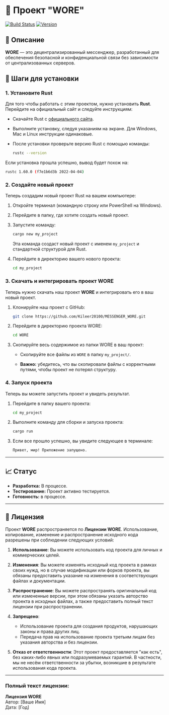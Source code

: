 # 🚀 Проект "WORE"

[![Build Status](https://img.shields.io/badge/build-passing-brightgreen)](https://github.com/yourusername/superapp/actions)
[![Version](https://img.shields.io/badge/version-1.0-blue)](https://github.com/yourusername/superapp/releases)

## 📜 Описание

**WORE** — это децентрализированный мессенджер, разработанный для обеспечения безопасной и конфиденциальной связи без зависимости от централизованных серверов.


## 🔧 Шаги для установки

### 1. Установите Rust

Для того чтобы работать с этим проектом, нужно установить **Rust**. Перейдите на официальный сайт и следуйте инструкциям:

- Скачайте Rust с [официального сайта](https://doc.rust-lang.ru/book/ch01-01-installation.html).
- Выполните установку, следуя указаниям на экране. Для Windows, Mac и Linux инструкции одинаковые.
- После установки проверьте версию Rust с помощью команды:

  ```bash
  rustc --version
  ```

Если установка прошла успешно, вывод будет похож на:

```bash
rustc 1.60.0 (f7e1b6d3b 2022-04-04)
```

### 2. Создайте новый проект

Теперь создадим новый проект Rust на вашем компьютере:

1. Откройте терминал (командную строку или PowerShell на Windows).
2. Перейдите в папку, где хотите создать новый проект.
3. Запустите команду:

   ```bash
   cargo new my_project
   ```

   Эта команда создаст новый проект с именем `my_project` и стандартной структурой для Rust.

4. Перейдите в директорию вашего нового проекта:

   ```bash
   cd my_project
   ```

### 3. Скачать и интегрировать проект WORE

Теперь нужно скачать наш проект **WORE** и интегрировать его в ваш новый проект.

1. Клонируйте наш проект с GitHub:

   ```bash
   git clone https://github.com/Kileer20100/MESSENGER_WORE.git
   ```

2. Перейдите в директорию проекта WORE:

   ```bash
   cd WORE
   ```

3. Скопируйте весь содержимое из папки WORE в ваш проект:

   - Скопируйте все файлы из `WORE` в папку `my_project/`.

   - **Важно:** убедитесь, что вы скопировали файлы с корректными путями, чтобы проект не потерял структуру.

### 4. Запуск проекта

Теперь вы можете запустить проект и увидеть результат.

1. Перейдите в папку вашего проекта:

   ```bash
   cd my_project
   ```

2. Выполните команду для сборки и запуска проекта:

   ```bash
   cargo run
   ```

3. Если все прошло успешно, вы увидите следующее в терминале:

   ```bash
   Привет, мир! Приложение запущено.
   ```

---

## 📈 Статус

- **Разработка:** В процессе.
- **Тестирование:** Проект активно тестируется.
- **Готовность:** в процессе.

---

## 📝 Лицензия


Проект **WORE** распространяется по **Лицензии WORE**. Использование, копирование, изменение и распространение исходного кода разрешены при соблюдении следующих условий:

1. **Использование**: Вы можете использовать код проекта для личных и коммерческих целей.
   
2. **Изменения**: Вы можете изменять исходный код проекта в рамках своих нужд, но в случае модификации или форков проекта, вы обязаны предоставить указание на изменения в соответствующих файлах и документации.
   
3. **Распространение**: Вы можете распространять оригинальный код или измененные версии, при этом обязаны указать авторство проекта в исходных файлах, а также предоставить полный текст лицензии при распространении.
   
4. **Запрещено**: 
   - Использование проекта для создания продуктов, нарушающих законы и права других лиц.
   - Передача прав на использование проекта третьим лицам без указания авторства и без лицензии.
   
5. **Отказ от ответственности**: Этот проект предоставляется "как есть", без каких-либо явных или подразумеваемых гарантий. В частности, мы не несём ответственности за убытки, возникшие в результате использования кода проекта.

---

### Полный текст лицензии:

**Лицензия WORE**  
Автор: [Ваше Имя]  
Дата: [Год]

```

